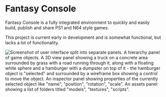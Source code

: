 # Fantasy Console

Fantasy Console is a fully integrated environment to quickly and easily build, publish and share PS1 and N64 style games.

This project is current early in development and is somewhat functional, but lacks a lot of functionality.

![Screenshot of user interface split into separate panels. A hierarchy panel of game objects. A 3D view panel showing a truck on a concrete area surrounded by grass with a road running through it, along with a floating white sphere and a hamburger with a dumpster on top of it - the hamburger object is "selected" and surrounded by a wireframe box showing a control to move the object. An inspector panel showing properties of the currently selected object like "name", "position", "rotation", "scale". An assets panel showing a list of folders titled "models", "textures", "scripts".](media/screenshot.png)
